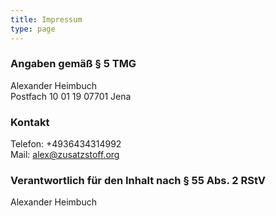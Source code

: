 ```yaml
---
title: Impressum
type: page
---
```


### Angaben gemäß § 5 TMG

Alexander Heimbuch  
Postfach 10 01 19
07701 Jena

### Kontakt

Telefon: +4936434314992  
Mail: alex@zusatzstoff.org

### Verantwortlich für den Inhalt nach § 55 Abs. 2 RStV

Alexander Heimbuch

